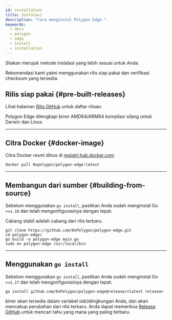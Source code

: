```yaml
---
id: installation
title: Instalasi
description: "Cara menginstal Polygon Edge."
keywords:
  - docs
  - polygon
  - edge
  - install
  - installation
---
```


Silakan merujuk metode instalasi yang lebih sesuai untuk Anda.

Rekomendasi kami yakni menggunakan rilis siap pakai dan verifikasi checksum yang tersedia.

## Rilis siap pakai {#pre-built-releases}

Lihat halaman [Rilis GitHub](https://github.com/0xPolygon/polygon-edge/releases) untuk daftar rilisan.

Polygon Edge dilengkapi biner AMD64/ARM64 kompilasi silang untuk Darwin dan Linux.

---

## Citra Docker {#docker-image}

Citra Docker resmi dihos di [registri hub.docker.com](https://hub.docker.com/r/0xpolygon/polygon-edge).

`docker pull 0xpolygon/polygon-edge:latest`

---

## Membangun dari sumber {#building-from-source}

Sebelum menggunakan `go install`, pastikan Anda sudah menginstal Go `>=1.18` dan telah mengonfigurasinya dengan tepat.

Cabang stabil adalah cabang dari rilis terbaru.

```shell
git clone https://github.com/0xPolygon/polygon-edge.git
cd polygon-edge/
go build -o polygon-edge main.go
sudo mv polygon-edge /usr/local/bin
```

---

## Menggunakan `go install`

Sebelum menggunakan `go install`, pastikan Anda sudah menginstal Go `>=1.17` dan telah mengonfigurasinya dengan tepat.

`go install github.com/0xPolygon/polygon-edge@release/<latest release>`

biner akan tersedia dalam variabel `GOBIN`lingkungan Anda, dan akan mencakup perubahan dari rilis terbaru. Anda dapat memeriksa [Release GitHub](https://github.com/0xPolygon/polygon-edge/releases) untuk mencari tahu yang mana yang paling terbaru.
